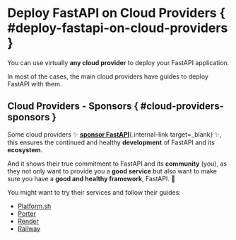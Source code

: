 # Deploy FastAPI on Cloud Providers { #deploy-fastapi-on-cloud-providers }

You can use virtually **any cloud provider** to deploy your FastAPI application.

In most of the cases, the main cloud providers have guides to deploy FastAPI with them.

## Cloud Providers - Sponsors { #cloud-providers-sponsors }

Some cloud providers ✨ [**sponsor FastAPI**](../help-fastapi.md#sponsor-the-author){.internal-link target=_blank} ✨, this ensures the continued and healthy **development** of FastAPI and its **ecosystem**.

And it shows their true commitment to FastAPI and its **community** (you), as they not only want to provide you a **good service** but also want to make sure you have a **good and healthy framework**, FastAPI. 🙇

You might want to try their services and follow their guides:

* <a href="https://docs.platform.sh/languages/python.html?utm_source=fastapi-signup&utm_medium=banner&utm_campaign=FastAPI-signup-June-2023" class="external-link" target="_blank">Platform.sh</a>
* <a href="https://docs.porter.run/language-specific-guides/fastapi" class="external-link" target="_blank">Porter</a>
* <a href="https://docs.render.com/deploy-fastapi?utm_source=deploydoc&utm_medium=referral&utm_campaign=fastapi" class="external-link" target="_blank">Render</a>
* <a href="https://docs.railway.com/guides/fastapi?utm_medium=integration&utm_source=docs&utm_campaign=fastapi" class="external-link" target="_blank">Railway</a>

